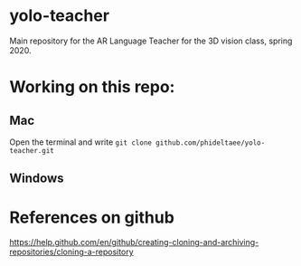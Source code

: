 # yolo-teacher
Main repository for the AR Language Teacher for the 3D vision class, spring 2020.


# Working on this repo:

## Mac
Open the terminal and write `git clone github.com/phideltaee/yolo-teacher.git`

## Windows 




# References on github
https://help.github.com/en/github/creating-cloning-and-archiving-repositories/cloning-a-repository
